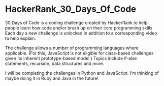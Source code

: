 # HackerRank_30_Days_Of_Code
30 Days of Code is a coding challenge created by HackerRank to help people learn how code and/or brush up on their core programming skills.
Each day a new challenge is unlocked in addition to a corresponding video to help explain.

The challenge allows a number of programming languages where applicable. (For this, JavaScript is not eligible for class-based challenges given its inherent prototype-based model.) Topics include if-else statements, recursion, data structures and more.

I will be completing the challenges in Python and JavaScript. I'm thinking of maybe doing it in Ruby and Java in the future!

